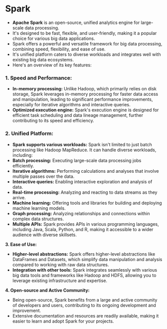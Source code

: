 # **Spark**

- **Apache Spark** is an open-source, unified analytics engine for large-scale data processing.
- It's designed to be fast, flexible, and user-friendly, making it a popular choice for various big data applications.
- Spark offers a powerful and versatile framework for big data processing, combining speed, flexibility, and ease of use.
- It's unified platform caters to diverse workloads and integrates well with existing big data ecosystems.
- Here's an overview of its key features:

### **1. Speed and Performance:**

* **In-memory processing:** Unlike Hadoop, which primarily relies on disk storage, Spark leverages in-memory processing for faster data access and manipulation, leading to significant performance improvements, especially for iterative algorithms and interactive queries.
* **Optimized execution engine:** Spark's execution engine is designed for efficient task scheduling and data lineage management, further contributing to its speed and efficiency.

### **2. Unified Platform:**

* **Spark supports various workloads:**  Spark isn't limited to just batch processing like Hadoop MapReduce. It can handle diverse workloads, including:
* **Batch processing:** Executing large-scale data processing jobs efficiently.
* **Iterative algorithms:** Performing calculations and analyses that involve multiple passes over the data.
* **Interactive queries:** Enabling interactive exploration and analysis of data.
* **Real-time processing:** Analyzing and reacting to data streams as they arrive.
* **Machine learning:** Offering tools and libraries for building and deploying machine learning models.
* **Graph processing:** Analyzing relationships and connections within complex data structures.
* **Multiple APIs:** Spark provides APIs in various programming languages, including Java, Scala, Python, and R, making it accessible to a wider audience with diverse skillsets.

**3. Ease of Use:**

* **Higher-level abstractions:** Spark offers higher-level abstractions like DataFrames and Datasets, which simplify data manipulation and analysis compared to working with raw data structures.
* **Integration with other tools:** Spark integrates seamlessly with various big data tools and frameworks like Hadoop and HDFS, allowing you to leverage existing infrastructure and expertise.

**4. Open-source and Active Community:**

* Being open-source, Spark benefits from a large and active community of developers and users, contributing to its ongoing development and improvement.
* Extensive documentation and resources are readily available, making it easier to learn and adopt Spark for your projects.
